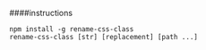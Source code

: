 ####instructions

```
npm install -g rename-css-class
rename-css-class [str] [replacement] [path ...]
```
